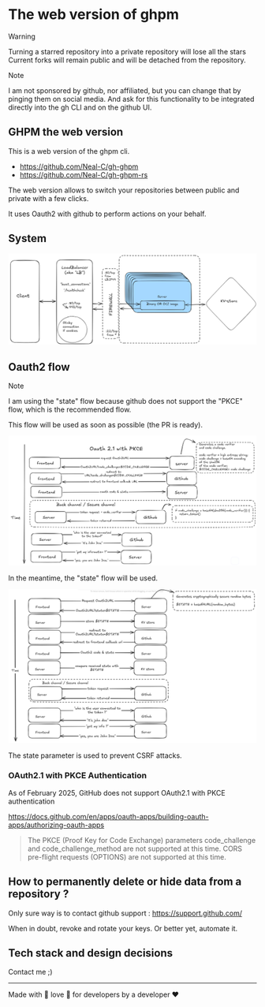 # The web version of ghpm

> [!WARNING]
> Turning a starred repository into a private repository will lose all the stars  
> Current forks will remain public and will be detached from the repository.

> [!NOTE]
> I am not sponsored by github, nor affiliated, but you can change that by pinging them on social media. And ask for this functionality to be integrated directly into the gh CLI and on the github UI.

## GHPM the web version

This is a web version of the ghpm cli.

- https://github.com/Neal-C/gh-ghpm
- https://github.com/Neal-C/gh-ghpm-rs

The web version allows to switch your repositories between public and private with a few clicks.

It uses Oauth2 with github to perform actions on your behalf.


## System

![System](./docs/system_v4-2.png)

## Oauth2 flow

> [!NOTE]
> I am using the "state" flow because github does not support the "PKCE" flow, which is the recommended flow.

This flow will be used as soon as possible (the PR is ready).

![PKCE](./docs/oauth2-1_with_pkce.png)


In the meantime, the "state" flow will be used.


![STATE](./docs/oauth2_state.png)

The state parameter is used to prevent CSRF attacks.

### OAuth2.1 with PKCE Authentication

As of February 2025, GitHub does not support OAuth2.1 with PKCE authentication

https://docs.github.com/en/apps/oauth-apps/building-oauth-apps/authorizing-oauth-apps


> The PKCE (Proof Key for Code Exchange) parameters code_challenge and code_challenge_method are not supported at this time. CORS pre-flight requests (OPTIONS) are not supported at this time.



## How to permanently delete or hide data from a repository ?

Only sure way is to contact github support : https://support.github.com/

When in doubt, revoke and rotate your keys. Or better yet, automate it.

## Tech stack and design decisions

Contact me ;)

---

Made with 💞 love 💞 for developers by a developer ❤️